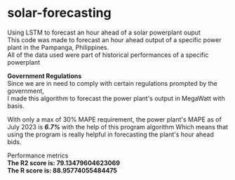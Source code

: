 # solar-forecasting <br>
Using LSTM to forecast an hour ahead of a solar powerplant ouput<br>
This code was made to forecast an hour ahead output of a specific power plant in the Pampanga, Philippines.<br>
All of the data used were part of historical performances of a specific powerplant<br>

<b>Government Regulations</b> <br>
Since we are in need to comply with certain regulations prompted by the government,<br>
I made this algorithm to forecast the power plant's output in MegaWatt with basis. <br>

With only a max of 30% MAPE requirement, the power plant's MAPE as of July 2023 is **_6.7%_** with the help of this program algorithm
Which means that using the program is really helpful in forecasting the plant's hour ahead bids.  <br>

Performance metrics<br>
**The R2 score is:  79.13479604623069**<br>
**The R score is:  88.95774055484475**<br>
